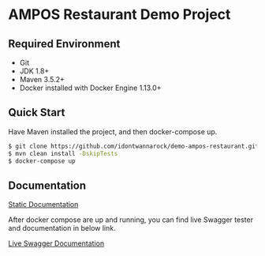 # AMPOS Restaurant Demo Project

## Required Environment

- Git
- JDK 1.8+
- Maven 3.5.2+
- Docker installed with Docker Engine 1.13.0+ 

## Quick Start

Have Maven installed the project, and then docker-compose up.

```bash
$ git clone https://github.com/idontwannarock/demo-ampos-restaurant.git
$ mvn clean install -DskipTests
$ docker-compose up
```

## Documentation

[Static Documentation](https://idontwannarock.github.io/demo-ampos-restaurant/)

After docker compose are up and running, you can find live Swagger tester and documentation in below link.

[Live Swagger Documentation](http://localhost:9000/swagger-ui.html)
